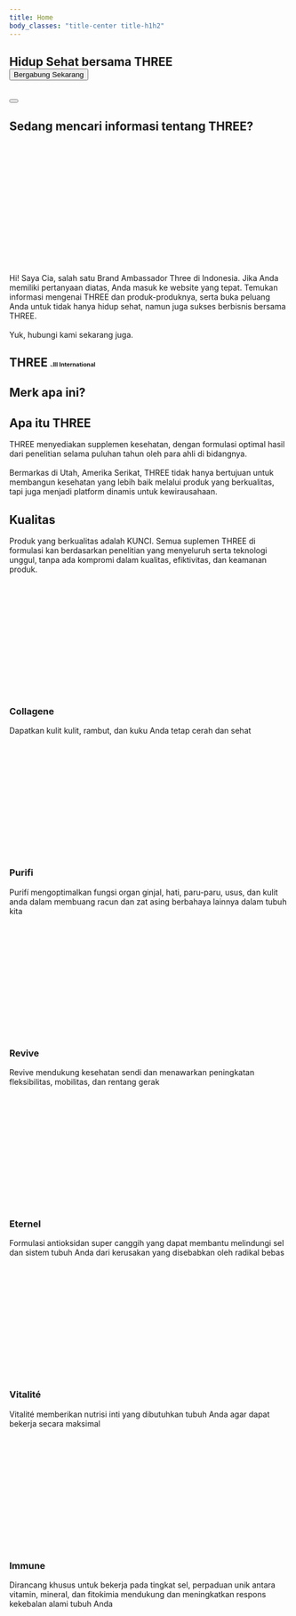 ```yaml
---
title: Home
body_classes: "title-center title-h1h2"
---
```


<section id="home-section" class="hero">
  <h1 class="vr text-center">Hidup <span id="header-word-marquee">Sehat</span> bersama THREE
    <div class="join-us">
      <button class="btn btn-primary py-3 px-5" onclick="window.location.href='/contact';">Bergabung Sekarang</button>
    </div>
  </h1>
  <div class="js-fullheight">
    <div class="half">
      <div class="home-slider owl-carousel">
        <div class="slider-item js-fullheight">
          <div class="overlay">&nbsp;</div>
          <div class="container-fluid p-0">
            <div class="row d-md-flex no-gutters slider-text js-fullheight align-items-center justify-content-end" data-scrollax-parent="true">
              <div class="three-third img js-fullheight" style="background-image: url('images/bg_1.jpg');"></div>
            </div>
          </div>
        </div>
        <!-- <div class="slider-item js-fullheight">
          <div class="overlay">&nbsp;</div>
          <div class="container-fluid p-0">
            <div class="row d-flex no-gutters slider-text js-fullheight align-items-center justify-content-end" data-scrollax-parent="true">
              <div class="three-third img js-fullheight" style="background-image: url('images/bg_2.png');">
                <div class="overlay">&nbsp;</div>
              </div>
            </div>
          </div>
        </div> -->
      </div>
    </div>
    <div class="navigate-down">
      <button class="btn py-3 px-4">
        <div class="icon">
          <span aria-hidden="true" data-icon="&#xe001;" class="icon-angle-double-down" style="color: white; font-size: 26px"></span>
        </div>
      </button>
    </div>
  </div>
</section>
<section class="ftco-section ftco-intro">
  <div class="container">
    <div class="row justify-content-end">
      <div class="col-md-8">
        <h2 id="subheader-word-marquee">Sedang mencari informasi tentang <span>THREE</span>?</h2>
        <p style="margin-top: 18em;">Hi! Saya Cia, salah satu Brand Ambassador Three di Indonesia. Jika Anda memiliki pertanyaan diatas, Anda masuk ke website yang tepat. Temukan informasi mengenai THREE dan produk-produknya, serta buka peluang Anda untuk tidak hanya hidup sehat, namun juga sukses berbisnis bersama THREE.
        <br/><br/>
        Yuk, hubungi kami sekarang juga.</p>
      </div>
    </div>
  </div>
</section>
<section class="ftco-section ftco-portfolio">
  <div class="container-fluid">
    <div class="row justify-content-center pb-3">
      <div class="col-md-10 mb-5 heading-section text-center ftco-animate">
        <h2 class="mb-5">THREE <span style="font-family:'Bahnschrift SemiBold';text-align:center;font-size: 0.2em">by</span><span style="font-size:0.5em">III International</span></h2>
        <h1>Merk apa ini?</h1>
      </div>
    </div>
  </div>
  <div class="container">
    <div class="row no-gutters" >
      <div class="col-md-12 portfolio-wrap">
        <div class="row no-gutters align-items-center">
          <div class="col-md-5 img js-fullheight" style="background-image: url(images/three_1.jpg);"></div>
          <div class="col-md-7">
            <div class="text pt-5 pl-0 pl-lg-5 pl-md-3 ftco-animate">
              <div class="px-12 px-lg-12">
                <div class="desc">
                  <div class="top">
                    <h2 class="mb-12">
                      <a>Apa itu THREE</a>
                    </h2>
                  </div>
                  <div class="absolute">
                    <p>THREE menyediakan supplemen kesehatan, dengan formulasi optimal hasil dari penelitian selama puluhan tahun oleh para ahli di bidangnya.<br/><br/>Bermarkas di Utah, Amerika Serikat, THREE tidak hanya bertujuan untuk membangun kesehatan yang lebih baik melalui produk yang berkualitas, tapi juga menjadi platform dinamis untuk kewirausahaan.</p>
                  </div>
                </div>
              </div>
            </div>
          </div>
        </div>
      </div>
    </div>
  </div>
  <div class="container-fluid px-0 portfolio-entry">
    <div class="row no-gutters d-xl-flex justify-content-end text-wrapper">
      <div class="one-half img js-fullheight" style="background-image: url('images/work-2.jpg');"></div>
      <div class="one-half half-text d-flex justify-content-end align-items-center ftco-animate">
        <div class="text align-items-center d-flex">
          <div class="desc pt-5 pl-4 pr-4 pt-lg-0 pl-lg-5 pl-xl-0 pr-xl-0">
            <div class="top">
              <h2 class="mb-4">
                <a>Kualitas</a>
              </h2>
            </div>
            <div class="absolute">
              <p>Produk yang berkualitas adalah KUNCI. Semua suplemen THREE di formulasi kan berdasarkan penelitian yang menyeluruh serta teknologi unggul, tanpa ada kompromi dalam kualitas, efiktivitas, dan keamanan produk.</p>
            </div>
          </div>
        </div>
      </div>
    </div>
  </div>
  <section class="services-section py-5 py-md-0">
    <div class="container">
      <div class="row no-gutters d-flex">
        <div class="col-md-6 col-lg-4 d-flex align-self-stretch ftco-animate">
          <div class="media block-6 services d-block">
            <div class="icon" style="margin-bottom: 1em">
              <div class="three-third img" style="background-image: url('images/three_collagene.png');height: 200px"></div>
            </div>
            <div class="media-body">
              <h3 class="heading mb-4">Collagene</h3>
              <p>Dapatkan kulit kulit, rambut, dan kuku Anda tetap cerah dan sehat</p>
            </div>
          </div>
        </div>
        <div class="col-md-6 col-lg-4 d-flex align-self-stretch ftco-animate">
          <div class="media block-6 services active d-block">
            <div class="icon" style="margin-bottom: 1em">
              <div class="three-third img" style="background-image: url('images/three_purifi.png');height: 200px"></div>
            </div>
            <div class="media-body">
              <h3 class="heading mb-4">Purifi</h3>
              <p>Purifí mengoptimalkan fungsi organ ginjal, hati, paru-paru, usus, dan kulit anda dalam membuang racun dan zat asing berbahaya lainnya dalam tubuh kita</p>
            </div>
          </div>
        </div>
        <div class="col-md-6 col-lg-4 d-flex align-self-stretch ftco-animate">
          <div class="media block-6 services d-block">
            <div class="icon" style="margin-bottom: 1em">
              <div class="three-third img" style="background-image: url('images/three_revive.png');height: 200px"></div>
            </div>
            <div class="media-body">
              <h3 class="heading mb-4">Revive</h3>
              <p>Revive mendukung kesehatan sendi dan menawarkan peningkatan fleksibilitas, mobilitas, dan rentang gerak</p>
            </div>
          </div>
        </div>
      </div>
    </div>
  </section>
    <section class="services-section py-5 py-md-0">
    <div class="container">
      <div class="row no-gutters d-flex">
        <div class="col-md-6 col-lg-4 d-flex align-self-stretch ftco-animate">
          <div class="media block-6 services d-block">
            <div class="icon" style="margin-bottom: 1em">
              <div class="three-third img" style="background-image: url('images/three_eternel.png');height: 200px"></div>
            </div>
            <div class="media-body">
              <h3 class="heading mb-4">Eternel</h3>
              <p>Formulasi antioksidan super canggih yang dapat membantu melindungi sel dan sistem tubuh Anda dari kerusakan yang disebabkan oleh radikal bebas</p>
            </div>
          </div>
        </div>
        <div class="col-md-6 col-lg-4 d-flex align-self-stretch ftco-animate">
          <div class="media block-6 services active d-block">
            <div class="icon" style="margin-bottom: 1em">
              <div class="three-third img" style="background-image: url('images/three_vitalite.png');height: 200px"></div>
            </div>
            <div class="media-body">
              <h3 class="heading mb-4">Vitalité</h3>
              <p>Vitalité memberikan nutrisi inti yang dibutuhkan tubuh Anda agar dapat bekerja secara maksimal</p>
            </div>
          </div>
        </div>
        <div class="col-md-6 col-lg-4 d-flex align-self-stretch ftco-animate">
          <div class="media block-6 services d-block">
            <div class="icon" style="margin-bottom: 1em">
              <div class="three-third img" style="background-image: url('images/three_immune.png');height: 200px"></div>
            </div>
            <div class="media-body">
              <h3 class="heading mb-4">Immune</h3>
              <p>Dirancang khusus untuk bekerja pada tingkat sel, perpaduan unik antara vitamin, mineral, dan fitokimia mendukung dan meningkatkan respons kekebalan alami tubuh Anda</p>
            </div>
          </div>
        </div>
      </div>
    </div>
  </section>
</section>
